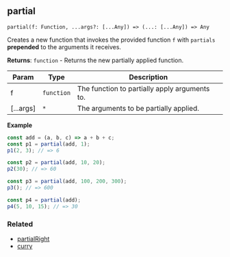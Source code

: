 ## partial

`partial(f: Function, ...args?: [...Any]) => (...: [...Any]) => Any`

Creates a new function that invokes the provided function `f` with `partials` **prepended** to the arguments it receives.

**Returns**: <code>function</code> - Returns the new partially applied function.

| Param | Type | Description |
| --- | --- | --- |
| f | <code>function</code> | The function to partially apply arguments to. |
| [...args] | <code>\*</code> | The arguments to be partially applied. |

**Example**
```js
const add = (a, b, c) => a + b + c;
const p1 = partial(add, 1);
p1(2, 3); // => 6

const p2 = partial(add, 10, 20);
p2(30); // => 60

const p3 = partial(add, 100, 200, 300);
p3(); // => 600

const p4 = partial(add);
p4(5, 10, 15); // => 30
```

### Related

- [partialRight](https://github.com/georapbox/js-fp-utils/tree/master/partialRight)
- [curry](https://github.com/georapbox/js-fp-utils/tree/master/curry)
